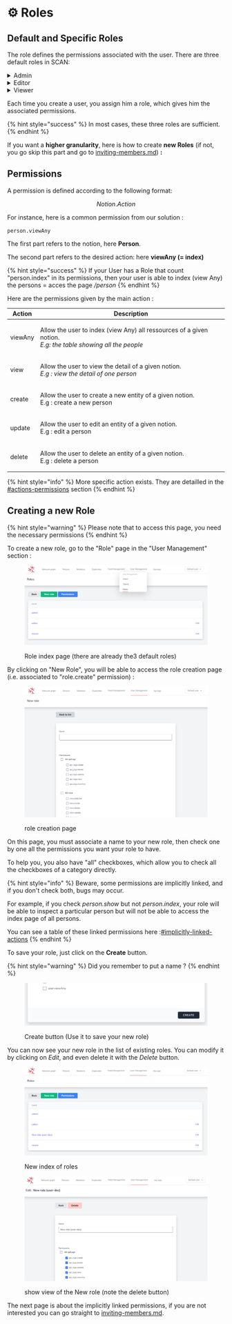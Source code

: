 # ⚙ Roles

## Default and Specific Roles

The role defines the permissions associated with the user. There are three default roles in SCAN:

<details>

<summary>Admin</summary>

Permissions :

```
*   // all permissions
```

</details>

<details>

<summary>Editor</summary>

Permissions :

```
cytoscape.viewAny 
links.createFromJson
person.createFromJson
user.requestRole
lists_control.addToList
person.fixDuplicatedReference
person.viewAny
person.create
person.view
person.update 
person.delete
links.viewAny
links.create 
links.view 
links.update 
links.delete
user.changeTeam
user.requestRole
duplicate.viewAny
duplicate.create 
duplicate.view
duplicate.update 
duplicate.delete
```

</details>

<details>

<summary>Viewer</summary>

Permissions :

```
cytoscape.viewAny
person.viewAny
person.view
links.viewAny
links.view
```

</details>

Each time you create a user, you assign him a role, which gives him the associated permissions.

{% hint style="success" %}
In most cases, these three roles are sufficient.
{% endhint %}

If you want a **higher granularity**, here is how to create **new Roles** (if not, you go skip this part and go to [inviting-members.md](../inviting-members.md "mention")) **:**

## Permissions

A permission is defined according to the following format:

$$
Notion.Action
$$

For instance, here is a common permission from our solution :

```
person.viewAny
```

The first part refers to the notion, here **Person**.

The second part refers to the desired action: here **viewAny (= index)**

{% hint style="success" %}
If your User has a Role that count "person.index" in its permissions, then your user is able to index (view Any) the persons = acces the page _/person_
{% endhint %}

Here are the permissions given by the main action :

| Action  | Description                                                                                                                   |
| ------- | ----------------------------------------------------------------------------------------------------------------------------- |
| viewAny | <p>Allow the user to index (view Any) all ressources of a given notion.<br><em>E.g: the table showing all the people</em></p> |
| view    | <p>Allow the user to view the detail of a given notion.<br><em>E.g : view the detail of one person</em></p>                   |
| create  | <p>Allow the user to create a new entity of a given notion.<br>E.g : create a new person</p>                                  |
| update  | <p>Allow the user to edit an entity of a given notion.<br>E.g : edit a person</p>                                             |
| delete  | <p>Allow the user to delete an entity of a given notion.<br>E.g : delete a person</p>                                         |

{% hint style="info" %}
More specific action exists. They are detailled in the [#actions-permissions](implicitly-linked-permissions.md#actions-permissions "mention") section
{% endhint %}

## Creating a new Role

{% hint style="warning" %}
Please note that to access this page, you need the necessary permissions
{% endhint %}

To create a new role, go to the "Role" page in the "User Management" section :

<figure><img src="../../.gitbook/assets/image (3) (1).png" alt=""><figcaption><p>Role index page (there are already the3 default roles)</p></figcaption></figure>

By clicking on "New Role", you will be able to access the role creation page (i.e. associated to "role.create" permission) :

<figure><img src="../../.gitbook/assets/image (6).png" alt=""><figcaption><p>role creation page</p></figcaption></figure>

On this page, you must associate a name to your new role, then check one by one all the permissions you want your role to have.

To help you, you also have "all" checkboxes, which allow you to check all the checkboxes of a category directly.

{% hint style="info" %}
Beware, some permissions are implicitly linked, and if you don't check both, bugs may occur.

For example, if you check _person.show_ but not _person.index_, your role will be able to inspect a particular person but will not be able to access the index page of all persons.

You can see a table of these linked permissions here :[#implicitly-linked-actions](implicitly-linked-permissions.md#implicitly-linked-actions "mention")
{% endhint %}

To save your role, just click on the **Create** button.

{% hint style="warning" %}
Did you remember to put a name ?
{% endhint %}

<figure><img src="../../.gitbook/assets/image (7) (1).png" alt=""><figcaption><p>Create button (Use it to save your new role)</p></figcaption></figure>

You can now see your new role in the list of existing roles. You can modify it by clicking on _Edit_, and even delete it with the _Delete_ button.

<figure><img src="../../.gitbook/assets/image (5).png" alt=""><figcaption><p>New index of roles</p></figcaption></figure>

<figure><img src="../../.gitbook/assets/image (4) (1).png" alt=""><figcaption><p>show view of the New role (note the delete button)</p></figcaption></figure>

The next page is about the implicitly linked permissions, if you are not interested you can go straight to [inviting-members.md](../inviting-members.md "mention").

